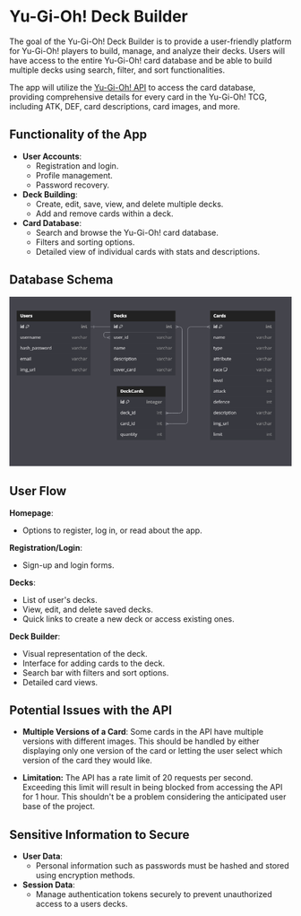 # Yu-Gi-Oh! Deck Builder

The goal of the Yu-Gi-Oh! Deck Builder is to provide a user-friendly platform for Yu-Gi-Oh! players to build, manage, and analyze their decks. Users will have access to the entire Yu-Gi-Oh! card database and be able to build multiple decks using search, filter, and sort functionalities.

The app will utilize the [Yu-Gi-Oh! API](https://ygoprodeck.com/api-guide/) to access the card database, providing comprehensive details for every card in the Yu-Gi-Oh! TCG, including ATK, DEF, card descriptions, card images, and more.

## Functionality of the App

- **User Accounts**:
  - Registration and login.
  - Profile management.
  - Password recovery.
- **Deck Building**:
  - Create, edit, save, view, and delete multiple decks.
  - Add and remove cards within a deck.
- **Card Database**:
  - Search and browse the Yu-Gi-Oh! card database.
  - Filters and sorting options.
  - Detailed view of individual cards with stats and descriptions.


## Database Schema

![Database Schema](/capstone1-ss/db_schema.png)

## User Flow

**Homepage**:
   - Options to register, log in, or read about the app.

**Registration/Login**:
   - Sign-up and login forms.

**Decks**:
   - List of user's decks.
   - View, edit, and delete saved decks.
   - Quick links to create a new deck or access existing ones.

**Deck Builder**:
   - Visual representation of the deck.
   - Interface for adding cards to the deck.
   - Search bar with filters and sort options.
   - Detailed card views.

## Potential Issues with the API

- **Multiple Versions of a Card**: Some cards in the API have multiple versions with different images. This should be handled by either displaying only one version of the card or letting the user select which version of the card they would like.

- **Limitation:** The API has a rate limit of 20 requests per second. Exceeding this limit will result in being blocked from accessing the API for 1 hour. This shouldn't be a problem considering the anticipated user base of the project.

## Sensitive Information to Secure

- **User Data**:
  - Personal information such as passwords must be hashed and stored using encryption methods.
- **Session Data**:
  - Manage authentication tokens securely to prevent unauthorized access to a users decks.